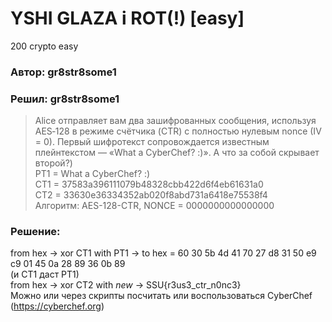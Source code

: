 # YSHI GLAZA i ROT(!) [easy]
200
crypto easy

### Автор: gr8str8some1
### Решил: gr8str8some1

> Alice отправляет вам два зашифрованных сообщения, используя AES‑128 в режиме счётчика (CTR) с полностью нулевым nonce (IV = 0). Первый шифротекст сопровождается известным плейнтекстом — «What a CyberChef? :)». А что за собой скрывает второй?)<br>
PT1 = What a CyberChef? :)<br>
CT1 = 37583a396111079b48328cbb422d6f4eb61631a0<br>
CT2 = 33630e36334352ab020f8abd731a6418e75538f4<br>
Алгоритм: AES-128-CTR, NONCE = 0000000000000000<br>

### Решение:
from hex -> xor CT1 with PT1 -> to hex = 60 30 5b 4d 41 70 27 d8 31 50 e9 c9 01 45 0a 28 89 36 0b 89<br>
(и CT1 даст PT1)<br>
from hex -> xor CT2 with _new_ -> SSU{r3us3_ctr_n0nc3}<br>
Можно или через скрипты посчитать или воспользоваться CyberChef (https://cyberchef.org)
